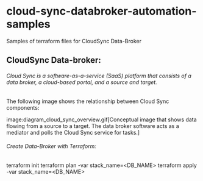 # cloud-sync-databroker-automation-samples
Samples of terraform files for CloudSync Data-Broker

## CloudSync Data-broker: 
###### Cloud Sync is a software-as-a-service (SaaS) platform that consists of a data broker, a cloud-based portal, and a source and target. 

The following image shows the relationship between Cloud Sync components:

image:diagram_cloud_sync_overview.gif[Conceptual image that shows data flowing from a source to a target. The data broker software acts as a mediator and polls the Cloud Sync service for tasks.]

###### Create Data-Broker with Terraform:
terraform init
terraform plan -var stack_name=<DB_NAME> 
terraform apply -var stack_name=<DB_NAME>
